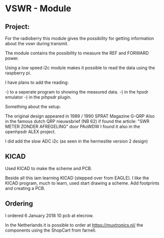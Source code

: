 VSWR - Module
==============================================

## Project:

For the radioberry this module gives the possibility for getting information about the vswr during transmit.

The module contains the possibility to measure the REF and FORWARD power.

Using a low speed i2c module makes it possible to read the data using the raspberry pi.

I have plans to add the reading:

-) to a seperate program to showing the measured data.
-) in the hpsdr emulator
-) in the pihpsdr plugin. 


Something about the setup.

The original design appeared in 1989 / 1990 SPRAT Magazine G-QRP
Also in the famous dutch QRP nieuwsbrief (NB 62) if found the article: "SWR METER ZONDER AFREGELING" door PAoWDW
I found it also in the openhpsdr ALEX project.

I did add the slow ADC i2c (as seen in the hermeslite version 2 design) 

## KICAD
Used KICAD to make the scheme and PCB.

Beside all this iam learning KICAD (stepped over from EAGLE). 
I like the KICAD program, much to learn, used start drawing a scheme. 
Add footprints and creating a PCB.

## Ordering
I ordered 6 January 2018 10 pcb at elecrow.

In the Netherlands it is possible to order at https://muxtronics.nl/ the components using the ShopCart from farnell.



